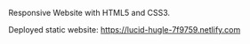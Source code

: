 Responsive Website with HTML5 and CSS3.

Deployed static website: https://lucid-hugle-7f9759.netlify.com
